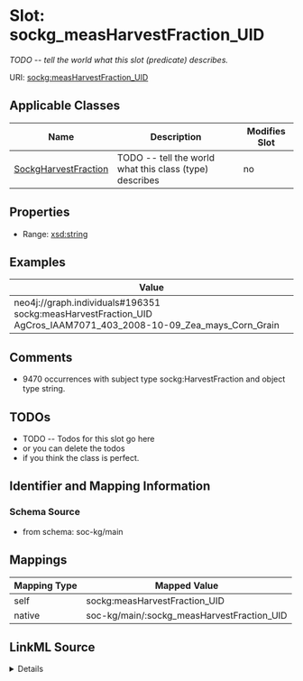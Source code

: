 

# Slot: sockg_measHarvestFraction_UID


_TODO -- tell the world what this slot (predicate) describes._





URI: [sockg:measHarvestFraction_UID](http://www.semanticweb.org/sockg/ontologies/2024/0/soil-carbon-ontology/measHarvestFraction_UID)



<!-- no inheritance hierarchy -->





## Applicable Classes

| Name | Description | Modifies Slot |
| --- | --- | --- |
| [SockgHarvestFraction](../classes/SockgHarvestFraction.md) | TODO -- tell the world what this class (type) describes |  no  |







## Properties

* Range: [xsd:string](http://www.w3.org/2001/XMLSchema#string)






## Examples

| Value |
| --- |
| neo4j://graph.individuals#196351 sockg:measHarvestFraction_UID AgCros_IAAM7071_403_2008-10-09_Zea_mays_Corn_Grain |

## Comments

* 9470 occurrences with subject type sockg:HarvestFraction and object type string.

## TODOs

* TODO -- Todos for this slot go here
* or you can delete the todos
* if you think the class is perfect.

## Identifier and Mapping Information







### Schema Source


* from schema: soc-kg/main




## Mappings

| Mapping Type | Mapped Value |
| ---  | ---  |
| self | sockg:measHarvestFraction_UID |
| native | soc-kg/main/:sockg_measHarvestFraction_UID |




## LinkML Source

<details>
```yaml
name: sockg_measHarvestFraction_UID
description: TODO -- tell the world what this slot (predicate) describes.
todos:
- TODO -- Todos for this slot go here
- or you can delete the todos
- if you think the class is perfect.
comments:
- 9470 occurrences with subject type sockg:HarvestFraction and object type string.
examples:
- value: neo4j://graph.individuals#196351 sockg:measHarvestFraction_UID AgCros_IAAM7071_403_2008-10-09_Zea_mays_Corn_Grain
from_schema: soc-kg/main
rank: 1000
slot_uri: sockg:measHarvestFraction_UID
alias: sockg_measHarvestFraction_UID
domain_of:
- sockg_HarvestFraction
range: string

```
</details>